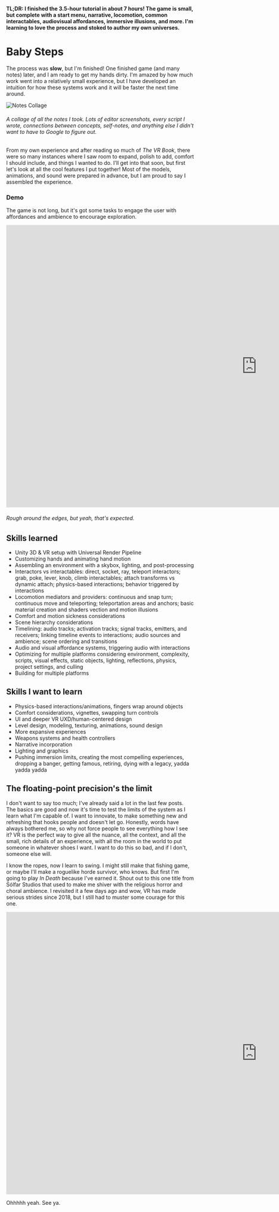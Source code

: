 **TL;DR: I finished the 3.5-hour tutorial in about 7 hours! The game is small, but complete with a start menu, narrative, locomotion, common interactables, audiovisual affordances, immersive illusions, and more. I'm learning to love the process and stoked to author my own universes.**

# Baby Steps
The process was **slow**, but I'm finished! One finished game (and many notes) later, and I am ready to get my hands dirty. I'm amazed by how much work went into a relatively small experience, but I have developed an intuition for how these systems work and it will be faster the next time around.

![Notes Collage](/images/activity/05-19-2025/notes-collage.webp)
###### A collage of all the notes I took. Lots of editor screenshots, every script I wrote, connections between concepts, self-notes, and anything else I didn't want to have to Google to figure out.

From my own experience and after reading so much of *The VR Book*, there were so many instances where I saw room to expand, polish to add, comfort I should include, and things I wanted to do. I'll get into that soon, but first let's look at all the cool features I put together! Most of the models, animations, and sound were prepared in advance, but I am proud to say I assembled the experience.

<!-- I intend to develop these skills since I have my own universes I want to bring to life. -->

### Demo
The game is not long, but it's got some tasks to engage the user with affordances and ambience to encourage exploration. 
<iframe width="1344" height="756" src="https://www.youtube.com/embed/Jx0D0TgqreI" title="Space Scraper Demo" frameborder="0" allow="accelerometer; autoplay; clipboard-write; encrypted-media; gyroscope; picture-in-picture; web-share" referrerpolicy="strict-origin-when-cross-origin" allowfullscreen></iframe>

###### Rough around the edges, but yeah, that's expected. 

## Skills learned
- Unity 3D & VR setup with Universal Render Pipeline
- Customizing hands and animating hand motion
- Assembling an environment with a skybox, lighting, and post-processing
- Interactors vs interactables: direct, socket, ray, teleport interactors; grab, poke, lever, knob, climb interactables; attach transforms vs dynamic attach; physics-based interactions; behavior triggered by interactions
- Locomotion mediators and providers: continuous and snap turn; continuous move and teleporting; teleportation areas and anchors; basic material creation and shaders vection and motion illusions
- Comfort and motion sickness considerations
- Scene hierarchy considerations
- Timelining: audio tracks; activation tracks; signal tracks, emitters, and receivers; linking timeline events to interactions; audio sources and ambience; scene ordering and transitions
- Audio and visual affordance systems, triggering audio with interactions
- Optimizing for multiple platforms considering environment, complexity, scripts, visual effects, static objects, lighting, reflections, physics, project settings, and culling
- Building for multiple platforms

## Skills I want to learn
- Physics-based interactions/animations, fingers wrap around objects
- Comfort considerations, vignettes, swapping turn controls
- UI and deeper VR UXD/human-centered design
- Level design, modeling, texturing, animations, sound design
- More expansive experiences
- Weapons systems and health controllers
- Narrative incorporation
- Lighting and graphics
- Pushing immersion limits, creating the most compelling experiences, dropping a banger, getting famous, retiring, dying with a legacy, yadda yadda yadda

## The floating-point precision's the limit
I don't want to say too much; I've already said a lot in the last few posts. The basics are good and now it's time to test the limits of the system as I learn what I'm capable of. I want to innovate, to make something new and refreshing that hooks people and doesn't let go. Honestly, words have always bothered me, so why not force people to see everything how I see it? VR is the perfect way to give all the nuance, all the context, and all the small, rich details of an experience, with all the room in the world to put someone in whatever shoes I want. I want to do this so bad, and if I don't, someone else will. 

I know the ropes, now I learn to swing. I might still make that fishing game, or maybe I'll make a roguelike horde survivor, who knows. But first I'm going to play *In Death* because I've earned it. Shout out to this one title from Sólfar Studios that used to make me shiver with the religious horror and choral ambience. I revisited it a few days ago and wow, VR has made serious strides since 2018, but I still had to muster some courage for this one.

<iframe width="1344" height="756" src="https://www.youtube.com/embed/sAtYvGUQm3E" title="In Death, Gameplay Trailer PlayStation VR PSVR" frameborder="0" allow="accelerometer; autoplay; clipboard-write; encrypted-media; gyroscope; picture-in-picture; web-share" referrerpolicy="strict-origin-when-cross-origin" allowfullscreen></iframe>

Ohhhhh yeah. See ya.